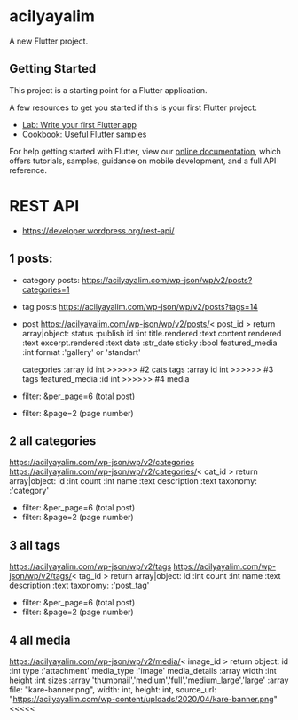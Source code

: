 # acilyayalim

A new Flutter project.

## Getting Started

This project is a starting point for a Flutter application.

A few resources to get you started if this is your first Flutter project:

- [Lab: Write your first Flutter app](https://flutter.dev/docs/get-started/codelab)
- [Cookbook: Useful Flutter samples](https://flutter.dev/docs/cookbook)

For help getting started with Flutter, view our
[online documentation](https://flutter.dev/docs), which offers tutorials,
samples, guidance on mobile development, and a full API reference.


# REST API
- https://developer.wordpress.org/rest-api/

## 1 posts:
  - category posts:
  https://acilyayalim.com/wp-json/wp/v2/posts?categories=1
  - tag posts
  https://acilyayalim.com/wp-json/wp/v2/posts?tags=14
  - post
  https://acilyayalim.com/wp-json/wp/v2/posts/< post_id >
  return array|object:
    status :publish
    id  :int
    title.rendered  :text
    content.rendered  :text
    excerpt.rendered  :text
    date  :str_date
    sticky  :bool
    featured_media  :int
    format  :'gallery' or 'standart'

    categories  :array id int >>>>>> #2 cats
    tags  :array id int >>>>>> #3 tags
    featured_media  :id int >>>>>> #4 media

  - filter: &per_page=6 (total post)
  - filter: &page=2 (page number)

## 2 all categories
  https://acilyayalim.com/wp-json/wp/v2/categories
  https://acilyayalim.com/wp-json/wp/v2/categories/< cat_id >
  return array|object:
    id  :int
    count :int
    name  :text
    description :text
    taxonomy: :'category'

  - filter: &per_page=6 (total post)
  - filter: &page=2 (page number)

## 3 all tags
  https://acilyayalim.com/wp-json/wp/v2/tags
  https://acilyayalim.com/wp-json/wp/v2/tags/< tag_id >
  return array|object:
    id  :int
    count :int
    name  :text
    description :text
    taxonomy: :'post_tag'

  - filter: &per_page=6 (total post)
  - filter: &page=2 (page number)

## 4 all media
  https://acilyayalim.com/wp-json/wp/v2/media/< image_id >
  return object:
    id  :int
    type  :'attachment'
    media_type  :'image'
    media_details :array
        width :int
        height  :int
        sizes :array
          'thumbnail','medium','full','medium_large','large' :array
              file: "kare-banner.png",
              width: int,
              height: int,
              source_url: "https://acilyayalim.com/wp-content/uploads/2020/04/kare-banner.png" <<<<<
